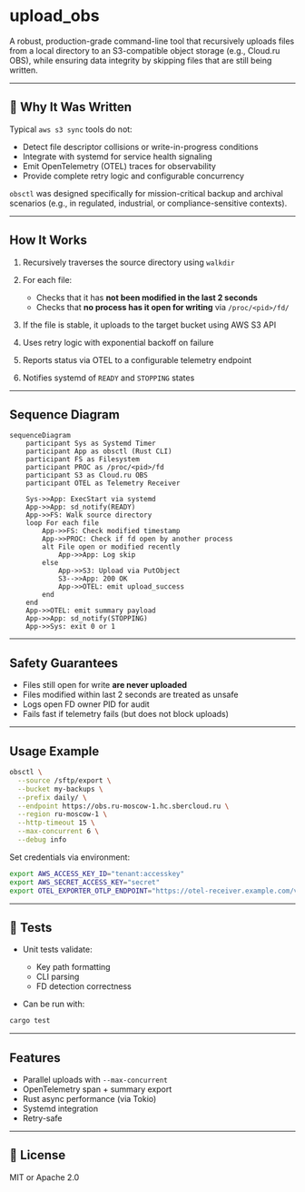 # upload\_obs

A robust, production-grade command-line tool that recursively uploads files from a local directory to an S3-compatible object storage (e.g., Cloud.ru OBS), while ensuring data integrity by skipping files that are still being written.

---

## 🔧 Why It Was Written

Typical `aws s3 sync` tools do not:

* Detect file descriptor collisions or write-in-progress conditions
* Integrate with systemd for service health signaling
* Emit OpenTelemetry (OTEL) traces for observability
* Provide complete retry logic and configurable concurrency

`obsctl` was designed specifically for mission-critical backup and archival scenarios (e.g., in regulated, industrial, or compliance-sensitive contexts).

---

## How It Works

1. Recursively traverses the source directory using `walkdir`
2. For each file:

    * Checks that it has **not been modified in the last 2 seconds**
    * Checks that **no process has it open for writing** via `/proc/<pid>/fd/`
3. If the file is stable, it uploads to the target bucket using AWS S3 API
4. Uses retry logic with exponential backoff on failure
5. Reports status via OTEL to a configurable telemetry endpoint
6. Notifies systemd of `READY` and `STOPPING` states

---

## Sequence Diagram

```mermaid
sequenceDiagram
    participant Sys as Systemd Timer
    participant App as obsctl (Rust CLI)
    participant FS as Filesystem
    participant PROC as /proc/<pid>/fd
    participant S3 as Cloud.ru OBS
    participant OTEL as Telemetry Receiver

    Sys->>App: ExecStart via systemd
    App->>App: sd_notify(READY)
    App->>FS: Walk source directory
    loop For each file
        App->>FS: Check modified timestamp
        App->>PROC: Check if fd open by another process
        alt File open or modified recently
            App->>App: Log skip
        else
            App->>S3: Upload via PutObject
            S3-->>App: 200 OK
            App->>OTEL: emit upload_success
        end
    end
    App->>OTEL: emit summary payload
    App->>App: sd_notify(STOPPING)
    App->>Sys: exit 0 or 1
```

---

## Safety Guarantees

* Files still open for write **are never uploaded**
* Files modified within last 2 seconds are treated as unsafe
* Logs open FD owner PID for audit
* Fails fast if telemetry fails (but does not block uploads)

---

## Usage Example

```sh
obsctl \
  --source /sftp/export \
  --bucket my-backups \
  --prefix daily/ \
  --endpoint https://obs.ru-moscow-1.hc.sbercloud.ru \
  --region ru-moscow-1 \
  --http-timeout 15 \
  --max-concurrent 6 \
  --debug info
```

Set credentials via environment:

```sh
export AWS_ACCESS_KEY_ID="tenant:accesskey"
export AWS_SECRET_ACCESS_KEY="secret"
export OTEL_EXPORTER_OTLP_ENDPOINT="https://otel-receiver.example.com/v1/traces"
```

---

## 🧪 Tests

* Unit tests validate:

    * Key path formatting
    * CLI parsing
    * FD detection correctness
* Can be run with:

```sh
cargo test
```

---

## Features

* Parallel uploads with `--max-concurrent`
* OpenTelemetry span + summary export
* Rust async performance (via Tokio)
* Systemd integration
* Retry-safe

---


## 📄 License

MIT or Apache 2.0

